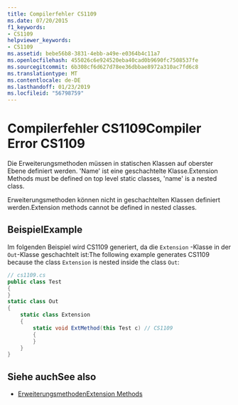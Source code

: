 ```yaml
---
title: Compilerfehler CS1109
ms.date: 07/20/2015
f1_keywords:
- CS1109
helpviewer_keywords:
- CS1109
ms.assetid: bebe56b8-3831-4ebb-a49e-e0364b4c11a7
ms.openlocfilehash: 455026c6e924520eba40cad0b9690fc7508537fe
ms.sourcegitcommit: 6b308cf6d627d78ee36dbbae8972a310ac7fd6c8
ms.translationtype: MT
ms.contentlocale: de-DE
ms.lasthandoff: 01/23/2019
ms.locfileid: "56798759"
---
```

# <a name="compiler-error-cs1109"></a><span data-ttu-id="710db-102">Compilerfehler CS1109</span><span class="sxs-lookup"><span data-stu-id="710db-102">Compiler Error CS1109</span></span>
<span data-ttu-id="710db-103">Die Erweiterungsmethoden müssen in statischen Klassen auf oberster Ebene definiert werden. 'Name' ist eine geschachtelte Klasse.</span><span class="sxs-lookup"><span data-stu-id="710db-103">Extension Methods must be defined on top level static classes, 'name' is a nested class.</span></span>  
  
 <span data-ttu-id="710db-104">Erweiterungsmethoden können nicht in geschachtelten Klassen definiert werden.</span><span class="sxs-lookup"><span data-stu-id="710db-104">Extension methods cannot be defined in nested classes.</span></span>  
  
## <a name="example"></a><span data-ttu-id="710db-105">Beispiel</span><span class="sxs-lookup"><span data-stu-id="710db-105">Example</span></span>  
 <span data-ttu-id="710db-106">Im folgenden Beispiel wird CS1109 generiert, da die `Extension` -Klasse in der `Out`-Klasse geschachtelt ist:</span><span class="sxs-lookup"><span data-stu-id="710db-106">The following example generates CS1109 because the class `Extension` is nested inside the class `Out`:</span></span>  
  
```csharp  
// cs1109.cs  
public class Test  
{  
}  
static class Out  
{  
    static class Extension  
    {  
        static void ExtMethod(this Test c) // CS1109  
        {  
        }  
    }  
}  
```  
  
## <a name="see-also"></a><span data-ttu-id="710db-107">Siehe auch</span><span class="sxs-lookup"><span data-stu-id="710db-107">See also</span></span>

- [<span data-ttu-id="710db-108">Erweiterungsmethoden</span><span class="sxs-lookup"><span data-stu-id="710db-108">Extension Methods</span></span>](../../csharp/programming-guide/classes-and-structs/extension-methods.md)
